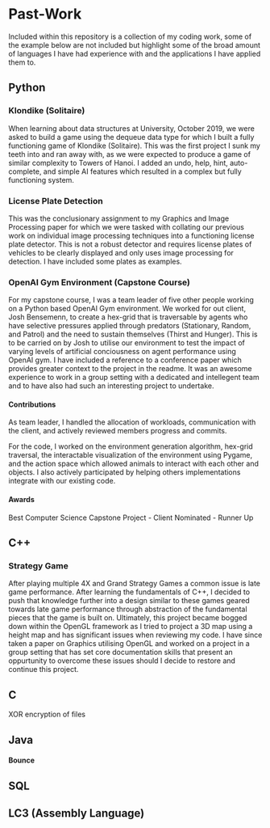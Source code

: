 # Past-Work
Included within this repository is a collection of my coding work, some of the example below are not included but highlight some of the broad amount of languages I have had experience with and the applications I have applied them to.

## Python
### Klondike (Solitaire)
When learning about data structures at University, October 2019, we were asked to build a game using the dequeue data type for which I built a fully functioning game of Klondike (Solitaire). This was the first project I sunk my teeth into and ran away with, as we were expected to produce a game of similar complexity to Towers of Hanoi. I added an undo, help, hint, auto-complete, and simple AI features which resulted in a complex but fully functioning system.

### License Plate Detection
This was the conclusionary assignment to my Graphics and Image Processing paper for which we were tasked with collating our previous work on individual image processing techniques into a functioning license plate detector. This is not a robust detector and requires license plates of vehicles to be clearly displayed and only uses image processing for detection. I have included some plates as examples.

### OpenAI Gym Environment (Capstone Course)
For my capstone course, I was a team leader of five other people working on a Python based OpenAI Gym environment. We worked for out client, Josh Bensemenn, to create a hex-grid that is traversable by agents who have selective pressures applied through predators (Stationary, Random, and Patrol) and the need to sustain themselves (Thirst and Hunger). This is to be carried on by Josh to utilise our environment to test the impact of varying levels of artificial conciousness on agent performance using OpenAI gym. I have included a reference to a conference paper which provides greater context to the project in the readme. It was an awesome experience to work in a group setting with a dedicated and intellegent team and to have also had such an interesting project to undertake.

#### Contributions
As team leader, I handled the allocation of workloads, communication with the client, and actively reviewed members progress and commits. 

For the code, I worked on the environment generation algorithm, hex-grid traversal, the interactable visualization of the environment using Pygame, and the action space which allowed animals to interact with each other and objects. I also actively participated by helping others implementations integrate with our existing code.

#### Awards
Best Computer Science Capstone Project - Client Nominated - Runner Up

## C++
### Strategy Game
After playing multiple 4X and Grand Strategy Games a common issue is late game performance. After learning the fundamentals of C++, I decided to push that knowledge further into a design similar to these games geared towards late game performance through abstraction of the fundamental pieces that the game is built on. Ultimately, this project became bogged down within the OpenGL framework as I tried to project a 3D map using a height map and has significant issues when reviewing my code. I have since taken a paper on Graphics utilising OpenGL and worked on a project in a group setting that has set core documentation skills that present an oppurtunity to overcome these issues should I decide to restore and continue this project.

## C
XOR encryption of files

## Java
#### Bounce

## SQL

## LC3 (Assembly Language)

